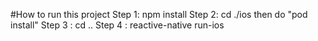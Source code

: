 #How to run this project
Step 1: npm install
Step 2: cd ./ios then do "pod install"
Step 3 : cd ..
Step 4 : reactive-native run-ios
